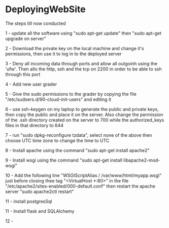 # DeployingWebSite

The steps till now conducted

1 - update all the software using "sudo apt-get update" then "sudo apt-get upgrade on server"

2 - Download the private key on the local machine and change it's permissions, then use it to log in 
  to the deployed server

3 - Deny all incoming data through ports and allow all outgoinh using the 'ufw'. Then allo the http, ssh and the tcp on 2200 in order to be able to ssh through this port

4 - Add new user grader

5 - Give the sudo permissions to the grader by copying the file "/etc/sudoers.d/90-cloud-init-users" and editing it

6 - use ssh-keygen on my laptop to generate the public and private keys, then copy the public and place it on the server. Also change the permission of the .ssh directory created on the server to 700 while the authorized_keys files in that directory to 644

7 - run "sudo dpkg-reconfigure tzdata", select none of the above then choose UTC time zone to change the time to UTC

8 - Install apache using the command "sudo apt-get install apache2"

9 - Install wsgi using the command "sudo apt-get install libapache2-mod-wsgi"

10 - Add the following line "WSGIScriptAlias / /var/www/html/myapp.wsgi" just before closing thee tag "<VirtualHost *:80>"
in the file "/etc/apache2/sites-enabled/000-default.conf" then restart the apache server "sudo apache2ctl restart"

11 - install postgresSql

11 - Install flask and SQLAlchemy

12 - 
